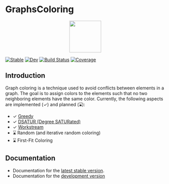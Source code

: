 # GraphsColoring

<p align="center">
<picture>
  <source media="(prefers-color-scheme)" srcset="docs/src/assets/logo.svg" height="100">
  <img alt="" src="" height="100">
</picture>
</p>

[![Stable](https://img.shields.io/badge/docs-stable-blue.svg)](https://djukic14.github.io/GraphsColoring.jl/stable/)
[![Dev](https://img.shields.io/badge/docs-dev-blue.svg)](https://djukic14.github.io/GraphsColoring.jl/dev/)
[![Build Status](https://github.com/djukic14/GraphsColoring.jl/actions/workflows/CI.yml/badge.svg?branch=main)](https://github.com/djukic14/GraphsColoring.jl/actions/workflows/CI.yml?query=branch%3Amain)
[![Coverage](https://codecov.io/gh/djukic14/GraphsColoring.jl/branch/main/graph/badge.svg)](https://codecov.io/gh/djukic14/GraphsColoring.jl)

## Introduction

Graph coloring is a technique used to avoid conflicts between elements in a graph. The goal is to assign colors to the elements such that no two neighboring elements have the same color.
Currently, the following aspects are implemented (✓) and planned (⌛):

- ✓ [Greedy](https://www.geeksforgeeks.org/dsa/graph-coloring-set-2-greedy-algorithm/)
- ✓ [DSATUR (Degree SATURated)](https://www.geeksforgeeks.org/dsa/dsatur-algorithm-for-graph-coloring/)
- ✓ [Workstream](https://dl.acm.org/doi/10.1145/2851488)
- ⌛ Random (and iterative random coloring)
- ⌛ First-Fit Coloring

## Documentation

- Documentation for the [latest stable version](https://djukic14.github.io/GraphsColoring.jl/stable/).
- Documentation for the [development version](https://djukic14.github.io/GraphsColoring.jl/dev/)
